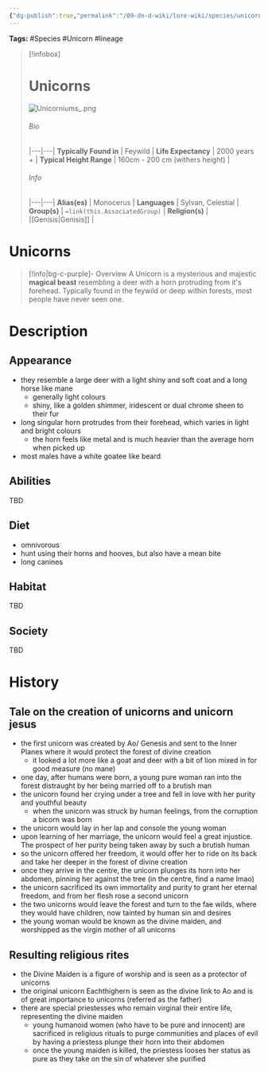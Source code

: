 ```yaml
---
{"dg-publish":true,"permalink":"/09-dn-d-wiki/lore-wiki/species/unicorns/","tags":["Feywild","Species"]}
---
```



**Tags:** #Species #Unicorn #lineage 
> [!infobox]
> # Unicorns 
> ![Unicorniums_.png](/img/user/z_Assets/07.%20Images/Unicorniums_.png)
> ###### Bio
>  |---|---|
> **Typically Found in** | Feywild |
> **Life Expectancy** | 2000 years + |
> **Typical Height Range**  | 160cm - 200 cm (withers height) |
> ###### Info
>  |---|---|
> **Alias(es)** | Monocerus |
>  **Languages** | Sylvan, Celestial |
> **Group(s)** | `=link(this.AssociatedGroup)` |
> **Religion(s)** | [[Genisis\|Genisis]] |

# **Unicorns**
> [!info|bg-c-purple]- Overview
A Unicorn is a mysterious and majestic **magical beast** resembling a deer with a horn protruding from it's forehead. 
Typically found in the feywild or deep within forests, most people have never seen one.

# Description
## Appearance 
- they resemble a large deer with a light shiny and soft coat and a long horse like mane
	- generally light colours
	- shiny, like a golden shimmer, iridescent or dual chrome sheen to their fur  
- long singular horn protrudes from their forehead, which varies in light and bright colours
	- the horn feels like metal and is much heavier than the average horn when picked up
- most males have a white goatee like beard
## Abilities
TBD
## Diet
- omnivorous
- hunt using their horns and hooves, but also have a mean bite 
- long canines 
## Habitat
TBD
## Society 
TBD 
# History
## Tale on the creation of unicorns and unicorn jesus
- the first unicorn was created by Ao/ Genesis and sent to the Inner Planes where it would protect the forest of divine creation
	- it looked a lot more like a goat and deer with a bit of lion mixed in for good measure (no mane)
- one day, after humans were born, a young pure woman ran into the forest distraught by her being married off to a brutish man
- the unicorn found her crying under a tree and fell in love with her purity and youthful beauty
	- when the unicorn was struck by human feelings, from the corruption a bicorn was born
- the unicorn would lay in her lap and console the young woman
- upon learning of her marriage, the unicorn would feel a great injustice. The prospect of her purity being taken away by such a brutish human
- so the unicorn offered her freedom, it would offer her to ride on its back and take her deeper in the forest of divine creation
- once they arrive in the centre, the unicorn plunges its horn into her abdomen, pinning her against the tree (in the centre, find a name lmao)
- the unicorn sacrificed its own immortality and purity to grant her eternal freedom, and from her flesh rose a second unicorn
- the two unicorns would leave the forest and turn to the fae wilds, where they would have children, now tainted by human sin and desires
- the young woman would be known as the divine maiden, and worshipped as the virgin mother of all unicorns 
## Resulting religious rites
- the Divine Maiden is a figure of worship and is seen as a protector of unicorns
- the original unicorn Eachthighern is seen as the divine link to Ao and is of great importance to unicorns (referred as the father)
- there are special priestesses who remain virginal their entire life, representing the divine maiden
	- young humanoid women (who have to be pure and innocent) are sacrificed in religious rituals to purge communities and places of evil by having a priestess plunge their horn into their abdomen
	- once the young maiden is killed, the priestess looses her status as pure as they take on the sin of whatever she purified